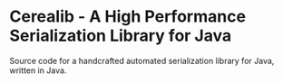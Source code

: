 # Cerealib - A High Performance Serialization Library for Java

Source code for a handcrafted automated serialization library for Java, written in Java.